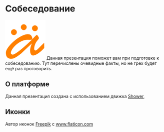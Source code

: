 # Собеседование
<img src="pictures/logo.png" alt="Anton's logo">
Данная презентация поможет вам при подготовке к собеседованию.
Тут перечислены очевидные факты, но не грех будет ещё раз проговорить.

## О платформе
Данная презентация создана с использованием движка [Shower](https://shwr.me/),

## Иконки
Автор иконок [Freepik](https://www.freepik.com) с www.flaticon.com
